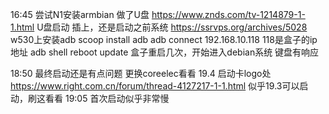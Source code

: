 16:45 尝试N1安装armbian
做了U盘 https://www.znds.com/tv-1214879-1-1.html
U盘启动
	插上，还是启动之前系统
	https://ssrvps.org/archives/5028
	w530上安装adb
		scoop install adb
	adb connect 192.168.10.118
		118是盒子的ip地址
	adb shell reboot update
	盒子重启几次，开始进入debian系统
	键盘有响应
	
	
18:50 最终启动还是有点问题
更换coreelec看看
19.4
启动卡logo处
https://www.right.com.cn/forum/thread-4127217-1-1.html
似乎19.3可以启动，刷这看看
19:05 首次启动似乎非常慢
